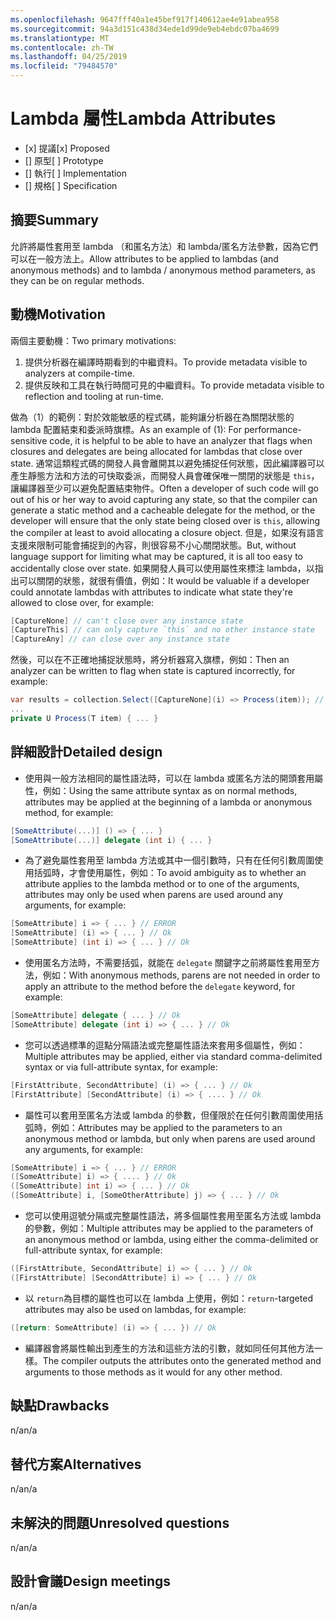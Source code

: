 ```yaml
---
ms.openlocfilehash: 9647fff40a1e45bef917f140612ae4e91abea958
ms.sourcegitcommit: 94a3d151c438d34ede1d99de9eb4ebdc07ba4699
ms.translationtype: MT
ms.contentlocale: zh-TW
ms.lasthandoff: 04/25/2019
ms.locfileid: "79484570"
---
```

# <a name="lambda-attributes"></a><span data-ttu-id="d3e78-101">Lambda 屬性</span><span class="sxs-lookup"><span data-stu-id="d3e78-101">Lambda Attributes</span></span>

* <span data-ttu-id="d3e78-102">[x] 提議</span><span class="sxs-lookup"><span data-stu-id="d3e78-102">[x] Proposed</span></span>
* <span data-ttu-id="d3e78-103">[] 原型</span><span class="sxs-lookup"><span data-stu-id="d3e78-103">[ ] Prototype</span></span>
* <span data-ttu-id="d3e78-104">[] 執行</span><span class="sxs-lookup"><span data-stu-id="d3e78-104">[ ] Implementation</span></span>
* <span data-ttu-id="d3e78-105">[] 規格</span><span class="sxs-lookup"><span data-stu-id="d3e78-105">[ ] Specification</span></span>

## <a name="summary"></a><span data-ttu-id="d3e78-106">摘要</span><span class="sxs-lookup"><span data-stu-id="d3e78-106">Summary</span></span>
[summary]: #summary

<span data-ttu-id="d3e78-107">允許將屬性套用至 lambda （和匿名方法）和 lambda/匿名方法參數，因為它們可以在一般方法上。</span><span class="sxs-lookup"><span data-stu-id="d3e78-107">Allow attributes to be applied to lambdas (and anonymous methods) and to lambda / anonymous method parameters, as they can be on regular methods.</span></span>

## <a name="motivation"></a><span data-ttu-id="d3e78-108">動機</span><span class="sxs-lookup"><span data-stu-id="d3e78-108">Motivation</span></span>
[motivation]: #motivation

<span data-ttu-id="d3e78-109">兩個主要動機：</span><span class="sxs-lookup"><span data-stu-id="d3e78-109">Two primary motivations:</span></span>

1. <span data-ttu-id="d3e78-110">提供分析器在編譯時期看到的中繼資料。</span><span class="sxs-lookup"><span data-stu-id="d3e78-110">To provide metadata visible to analyzers at compile-time.</span></span>
2. <span data-ttu-id="d3e78-111">提供反映和工具在執行時間可見的中繼資料。</span><span class="sxs-lookup"><span data-stu-id="d3e78-111">To provide metadata visible to reflection and tooling at run-time.</span></span>

<span data-ttu-id="d3e78-112">做為（1）的範例：對於效能敏感的程式碼，能夠讓分析器在為關閉狀態的 lambda 配置結束和委派時旗標。</span><span class="sxs-lookup"><span data-stu-id="d3e78-112">As an example of (1): For performance-sensitive code, it is helpful to be able to have an analyzer that flags when closures and delegates are being allocated for lambdas that close over state.</span></span>  <span data-ttu-id="d3e78-113">通常這類程式碼的開發人員會離開其以避免捕捉任何狀態，因此編譯器可以產生靜態方法和方法的可快取委派，而開發人員會確保唯一關閉的狀態是 `this`，讓編譯器至少可以避免配置結束物件。</span><span class="sxs-lookup"><span data-stu-id="d3e78-113">Often a developer of such code will go out of his or her way to avoid capturing any state, so that the compiler can generate a static method and a cacheable delegate for the method, or the developer will ensure that the only state being closed over is `this`, allowing the compiler at least to avoid allocating a closure object.</span></span>  <span data-ttu-id="d3e78-114">但是，如果沒有語言支援來限制可能會捕捉到的內容，則很容易不小心關閉狀態。</span><span class="sxs-lookup"><span data-stu-id="d3e78-114">But, without language support for limiting what may be captured, it is all too easy to accidentally close over state.</span></span>  <span data-ttu-id="d3e78-115">如果開發人員可以使用屬性來標注 lambda，以指出可以關閉的狀態，就很有價值，例如：</span><span class="sxs-lookup"><span data-stu-id="d3e78-115">It would be valuable if a developer could annotate lambdas with attributes to indicate what state they're allowed to close over, for example:</span></span>

```csharp
[CaptureNone] // can't close over any instance state
[CaptureThis] // can only capture `this` and no other instance state
[CaptureAny] // can close over any instance state
```

<span data-ttu-id="d3e78-116">然後，可以在不正確地捕捉狀態時，將分析器寫入旗標，例如：</span><span class="sxs-lookup"><span data-stu-id="d3e78-116">Then an analyzer can be written to flag when state is captured incorrectly, for example:</span></span>

```csharp
var results = collection.Select([CaptureNone](i) => Process(item)); // Analyzer error: [CaptureNone] lambdas captures `this`
...
private U Process(T item) { ... }
```

## <a name="detailed-design"></a><span data-ttu-id="d3e78-117">詳細設計</span><span class="sxs-lookup"><span data-stu-id="d3e78-117">Detailed design</span></span>
[design]: #detailed-design

- <span data-ttu-id="d3e78-118">使用與一般方法相同的屬性語法時，可以在 lambda 或匿名方法的開頭套用屬性，例如：</span><span class="sxs-lookup"><span data-stu-id="d3e78-118">Using the same attribute syntax as on normal methods, attributes may be applied at the beginning of a lambda or anonymous method, for example:</span></span>

```csharp
[SomeAttribute(...)] () => { ... }
[SomeAttribute(...)] delegate (int i) { ... }
```

- <span data-ttu-id="d3e78-119">為了避免屬性套用至 lambda 方法或其中一個引數時，只有在任何引數周圍使用括弧時，才會使用屬性，例如：</span><span class="sxs-lookup"><span data-stu-id="d3e78-119">To avoid ambiguity as to whether an attribute applies to the lambda method or to one of the arguments, attributes may only be used when parens are used around any arguments, for example:</span></span>

```csharp
[SomeAttribute] i => { ... } // ERROR
[SomeAttribute] (i) => { ... } // Ok
[SomeAttribute] (int i) => { ... } // Ok
```

- <span data-ttu-id="d3e78-120">使用匿名方法時，不需要括弧，就能在 `delegate` 關鍵字之前將屬性套用至方法，例如：</span><span class="sxs-lookup"><span data-stu-id="d3e78-120">With anonymous methods, parens are not needed in order to apply an attribute to the method before the `delegate` keyword, for example:</span></span>

```csharp
[SomeAttribute] delegate { ... } // Ok
[SomeAttribute] delegate (int i) => { ... } // Ok
```

- <span data-ttu-id="d3e78-121">您可以透過標準的逗點分隔語法或完整屬性語法來套用多個屬性，例如：</span><span class="sxs-lookup"><span data-stu-id="d3e78-121">Multiple attributes may be applied, either via standard comma-delimited syntax or via full-attribute syntax, for example:</span></span>

```csharp
[FirstAttribute, SecondAttribute] (i) => { ... } // Ok
[FirstAttribute] [SecondAttribute] (i) => { .... } // Ok
```

- <span data-ttu-id="d3e78-122">屬性可以套用至匿名方法或 lambda 的參數，但僅限於在任何引數周圍使用括弧時，例如：</span><span class="sxs-lookup"><span data-stu-id="d3e78-122">Attributes may be applied to the parameters to an anonymous method or lambda, but only when parens are used around any arguments, for example:</span></span>

```csharp
[SomeAttribute] i => { ... } // ERROR
([SomeAttribute] i) => { .... } // Ok
([SomeAttribute] int i) => { ... } // Ok
([SomeAttribute] i, [SomeOtherAttribute] j) => { ... } // Ok
```

- <span data-ttu-id="d3e78-123">您可以使用逗號分隔或完整屬性語法，將多個屬性套用至匿名方法或 lambda 的參數，例如：</span><span class="sxs-lookup"><span data-stu-id="d3e78-123">Multiple attributes may be applied to the parameters of an anonymous method or lambda, using either the comma-delimited or full-attribute syntax, for example:</span></span>

```csharp
([FirstAttribute, SecondAttribute] i) => { ... } // Ok
([FirstAttribute] [SecondAttribute] i) => { ... } // Ok
```

- <span data-ttu-id="d3e78-124">以 `return`為目標的屬性也可以在 lambda 上使用，例如：</span><span class="sxs-lookup"><span data-stu-id="d3e78-124">`return`-targeted attributes may also be used on lambdas, for example:</span></span>

```csharp
([return: SomeAttribute] (i) => { ... }) // Ok
```

- <span data-ttu-id="d3e78-125">編譯器會將屬性輸出到產生的方法和這些方法的引數，就如同任何其他方法一樣。</span><span class="sxs-lookup"><span data-stu-id="d3e78-125">The compiler outputs the attributes onto the generated method and arguments to those methods as it would for any other method.</span></span>

## <a name="drawbacks"></a><span data-ttu-id="d3e78-126">缺點</span><span class="sxs-lookup"><span data-stu-id="d3e78-126">Drawbacks</span></span>
[drawbacks]: #drawbacks

<span data-ttu-id="d3e78-127">n/a</span><span class="sxs-lookup"><span data-stu-id="d3e78-127">n/a</span></span>

## <a name="alternatives"></a><span data-ttu-id="d3e78-128">替代方案</span><span class="sxs-lookup"><span data-stu-id="d3e78-128">Alternatives</span></span>
[alternatives]: #alternatives

<span data-ttu-id="d3e78-129">n/a</span><span class="sxs-lookup"><span data-stu-id="d3e78-129">n/a</span></span>

## <a name="unresolved-questions"></a><span data-ttu-id="d3e78-130">未解決的問題</span><span class="sxs-lookup"><span data-stu-id="d3e78-130">Unresolved questions</span></span>
[unresolved]: #unresolved-questions

<span data-ttu-id="d3e78-131">n/a</span><span class="sxs-lookup"><span data-stu-id="d3e78-131">n/a</span></span>

## <a name="design-meetings"></a><span data-ttu-id="d3e78-132">設計會議</span><span class="sxs-lookup"><span data-stu-id="d3e78-132">Design meetings</span></span>

<span data-ttu-id="d3e78-133">n/a</span><span class="sxs-lookup"><span data-stu-id="d3e78-133">n/a</span></span>